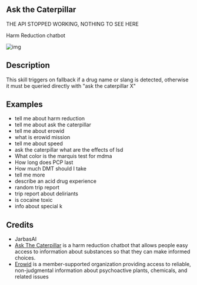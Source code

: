 ## Ask the Caterpillar

THE API STOPPED WORKING, NOTHING TO SEE HERE


Harm Reduction chatbot

![img](https://www.askthecaterpillar.com/img/caterpillar.jpg)

## Description


This skill triggers on fallback if a drug name or slang is detected, otherwise it must be queried directly with "ask the caterpillar X"


## Examples

* tell me about harm reduction
* tell me about ask the caterpillar
* tell me about erowid
* what is erowid mission
* tell me about speed
* ask the caterpillar what are the effects of lsd
* What color is the marquis test for mdma
* How long does PCP last
* How much DMT should I take
* tell me more
* describe an acid drug experience
* random trip report
* trip report about deliriants
* is cocaine toxic
* info about special k


## Credits

* JarbasAI
* [Ask The Caterpillar](https://www.askthecaterpillar.com/) is a harm reduction chatbot that allows people easy access to information about substances so that they can make informed choices.
* [Erowid](http://erowid.org/) is a member-supported organization providing access to reliable, non-judgmental information about psychoactive plants, chemicals, and related issues
